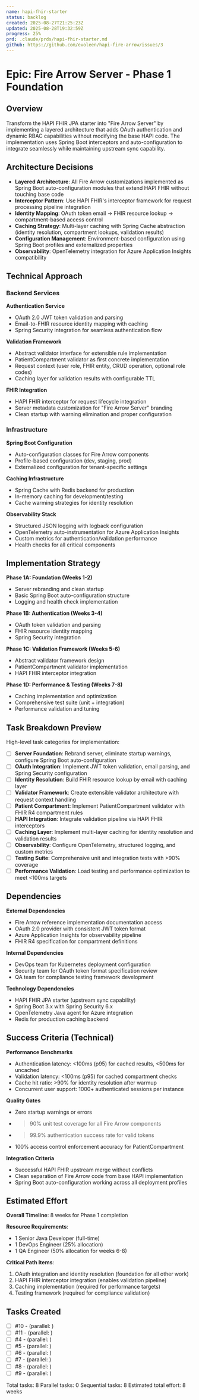 ```yaml
---
name: hapi-fhir-starter
status: backlog
created: 2025-08-27T21:25:23Z
updated: 2025-08-28T19:32:59Z
progress: 25%
prd: .claude/prds/hapi-fhir-starter.md
github: https://github.com/evoleen/hapi-fire-arrow/issues/3
---
```


# Epic: Fire Arrow Server - Phase 1 Foundation

## Overview

Transform the HAPI FHIR JPA starter into "Fire Arrow Server" by implementing a layered architecture that adds OAuth authentication and dynamic RBAC capabilities without modifying the base HAPI code. The implementation uses Spring Boot interceptors and auto-configuration to integrate seamlessly while maintaining upstream sync capability.

## Architecture Decisions

- **Layered Architecture**: All Fire Arrow customizations implemented as Spring Boot auto-configuration modules that extend HAPI FHIR without touching base code
- **Interceptor Pattern**: Use HAPI FHIR's interceptor framework for request processing pipeline integration
- **Identity Mapping**: OAuth token email → FHIR resource lookup → compartment-based access control
- **Caching Strategy**: Multi-layer caching with Spring Cache abstraction (identity resolution, compartment lookups, validation results)
- **Configuration Management**: Environment-based configuration using Spring Boot profiles and externalized properties
- **Observability**: OpenTelemetry integration for Azure Application Insights compatibility

## Technical Approach

### Backend Services

**Authentication Service**
- OAuth 2.0 JWT token validation and parsing
- Email-to-FHIR resource identity mapping with caching
- Spring Security integration for seamless authentication flow

**Validation Framework**
- Abstract validator interface for extensible rule implementation  
- PatientCompartment validator as first concrete implementation
- Request context (user role, FHIR entity, CRUD operation, optional role codes)
- Caching layer for validation results with configurable TTL

**FHIR Integration**
- HAPI FHIR interceptor for request lifecycle integration
- Server metadata customization for "Fire Arrow Server" branding
- Clean startup with warning elimination and proper configuration

### Infrastructure

**Spring Boot Configuration**
- Auto-configuration classes for Fire Arrow components
- Profile-based configuration (dev, staging, prod)
- Externalized configuration for tenant-specific settings

**Caching Infrastructure**
- Spring Cache with Redis backend for production
- In-memory caching for development/testing
- Cache warming strategies for identity resolution

**Observability Stack**
- Structured JSON logging with logback configuration
- OpenTelemetry auto-instrumentation for Azure Application Insights
- Custom metrics for authentication/validation performance
- Health checks for all critical components

## Implementation Strategy

**Phase 1A: Foundation (Weeks 1-2)**
- Server rebranding and clean startup
- Basic Spring Boot auto-configuration structure
- Logging and health check implementation

**Phase 1B: Authentication (Weeks 3-4)**  
- OAuth token validation and parsing
- FHIR resource identity mapping
- Spring Security integration

**Phase 1C: Validation Framework (Weeks 5-6)**
- Abstract validator framework design
- PatientCompartment validator implementation
- HAPI FHIR interceptor integration

**Phase 1D: Performance & Testing (Weeks 7-8)**
- Caching implementation and optimization
- Comprehensive test suite (unit + integration)
- Performance validation and tuning

## Task Breakdown Preview

High-level task categories for implementation:

- [ ] **Server Foundation**: Rebrand server, eliminate startup warnings, configure Spring Boot auto-configuration
- [ ] **OAuth Integration**: Implement JWT token validation, email parsing, and Spring Security configuration  
- [ ] **Identity Resolution**: Build FHIR resource lookup by email with caching layer
- [ ] **Validator Framework**: Create extensible validator architecture with request context handling
- [ ] **Patient Compartment**: Implement PatientCompartment validator with FHIR R4 compartment rules
- [ ] **HAPI Integration**: Integrate validation pipeline via HAPI FHIR interceptors
- [ ] **Caching Layer**: Implement multi-layer caching for identity resolution and validation results
- [ ] **Observability**: Configure OpenTelemetry, structured logging, and custom metrics
- [ ] **Testing Suite**: Comprehensive unit and integration tests with >90% coverage
- [ ] **Performance Validation**: Load testing and performance optimization to meet <100ms targets

## Dependencies

**External Dependencies**
- Fire Arrow reference implementation documentation access
- OAuth 2.0 provider with consistent JWT token format  
- Azure Application Insights for observability pipeline
- FHIR R4 specification for compartment definitions

**Internal Dependencies**
- DevOps team for Kubernetes deployment configuration
- Security team for OAuth token format specification review
- QA team for compliance testing framework development

**Technology Dependencies**
- HAPI FHIR JPA starter (upstream sync capability)
- Spring Boot 3.x with Spring Security 6.x
- OpenTelemetry Java agent for Azure integration
- Redis for production caching backend

## Success Criteria (Technical)

**Performance Benchmarks**
- Authentication latency: <100ms (p95) for cached results, <500ms for uncached
- Validation latency: <100ms (p95) for cached compartment checks
- Cache hit ratio: >90% for identity resolution after warmup
- Concurrent user support: 1000+ authenticated sessions per instance

**Quality Gates**  
- Zero startup warnings or errors
- >90% unit test coverage for all Fire Arrow components
- >99.9% authentication success rate for valid tokens
- 100% access control enforcement accuracy for PatientCompartment

**Integration Criteria**
- Successful HAPI FHIR upstream merge without conflicts
- Clean separation of Fire Arrow code from base HAPI implementation
- Spring Boot auto-configuration working across all deployment profiles

## Estimated Effort

**Overall Timeline**: 8 weeks for Phase 1 completion

**Resource Requirements**: 
- 1 Senior Java Developer (full-time)
- 1 DevOps Engineer (25% allocation)
- 1 QA Engineer (50% allocation for weeks 6-8)

**Critical Path Items**:
1. OAuth integration and identity resolution (foundation for all other work)
2. HAPI FHIR interceptor integration (enables validation pipeline)
3. Caching implementation (required for performance targets)
4. Testing framework (required for compliance validation)

## Tasks Created
- [ ] #10 -  (parallel: )
- [ ] #11 -  (parallel: )
- [ ] #4 -  (parallel: )
- [ ] #5 -  (parallel: )
- [ ] #6 -  (parallel: )
- [ ] #7 -  (parallel: )
- [ ] #8 -  (parallel: )
- [ ] #9 -  (parallel: )

Total tasks: 8
Parallel tasks: 0
Sequential tasks: 8
Estimated total effort: 8 weeks
